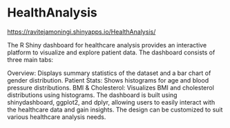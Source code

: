 # HealthAnalysis

https://ravitejamoningi.shinyapps.io/HealthAnalysis/

The R Shiny dashboard for healthcare analysis provides an interactive platform to visualize and explore patient data. The dashboard consists of three main tabs:

Overview: Displays summary statistics of the dataset and a bar chart of gender distribution.
Patient Stats: Shows histograms for age and blood pressure distributions.
BMI & Cholesterol: Visualizes BMI and cholesterol distributions using histograms.
The dashboard is built using shinydashboard, ggplot2, and dplyr, allowing users to easily interact with the healthcare data and gain insights. The design can be customized to suit various healthcare analysis needs.






